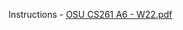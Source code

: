 Instructions - [OSU CS261 A6 - W22.pdf](https://github.com/kakraatz/CS261-Portfolio/files/8201393/OSU.CS261.A6.-.W22.pdf)
